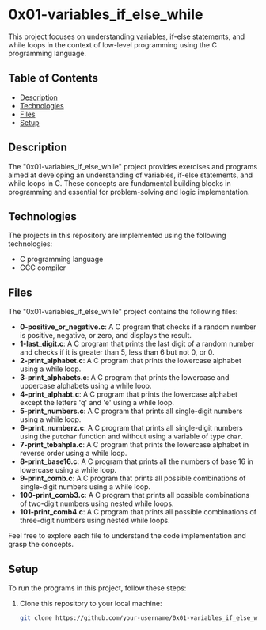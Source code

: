 # 0x01-variables_if_else_while

This project focuses on understanding variables, if-else statements, and while loops in the context of low-level programming using the C programming language.

## Table of Contents

- [Description](#description)
- [Technologies](#technologies)
- [Files](#files)
- [Setup](#setup)

## Description

The "0x01-variables_if_else_while" project provides exercises and programs aimed at developing an understanding of variables, if-else statements, and while loops in C. These concepts are fundamental building blocks in programming and essential for problem-solving and logic implementation.

## Technologies

The projects in this repository are implemented using the following technologies:

- C programming language
- GCC compiler

## Files

The "0x01-variables_if_else_while" project contains the following files:

- **0-positive_or_negative.c**: A C program that checks if a random number is positive, negative, or zero, and displays the result.
- **1-last_digit.c**: A C program that prints the last digit of a random number and checks if it is greater than 5, less than 6 but not 0, or 0.
- **2-print_alphabet.c**: A C program that prints the lowercase alphabet using a while loop.
- **3-print_alphabets.c**: A C program that prints the lowercase and uppercase alphabets using a while loop.
- **4-print_alphabt.c**: A C program that prints the lowercase alphabet except the letters 'q' and 'e' using a while loop.
- **5-print_numbers.c**: A C program that prints all single-digit numbers using a while loop.
- **6-print_numberz.c**: A C program that prints all single-digit numbers using the `putchar` function and without using a variable of type `char`.
- **7-print_tebahpla.c**: A C program that prints the lowercase alphabet in reverse order using a while loop.
- **8-print_base16.c**: A C program that prints all the numbers of base 16 in lowercase using a while loop.
- **9-print_comb.c**: A C program that prints all possible combinations of single-digit numbers using a while loop.
- **100-print_comb3.c**: A C program that prints all possible combinations of two-digit numbers using nested while loops.
- **101-print_comb4.c**: A C program that prints all possible combinations of three-digit numbers using nested while loops.

Feel free to explore each file to understand the code implementation and grasp the concepts.

## Setup

To run the programs in this project, follow these steps:

1. Clone this repository to your local machine:

   ```bash
   git clone https://github.com/your-username/0x01-variables_if_else_while.git


